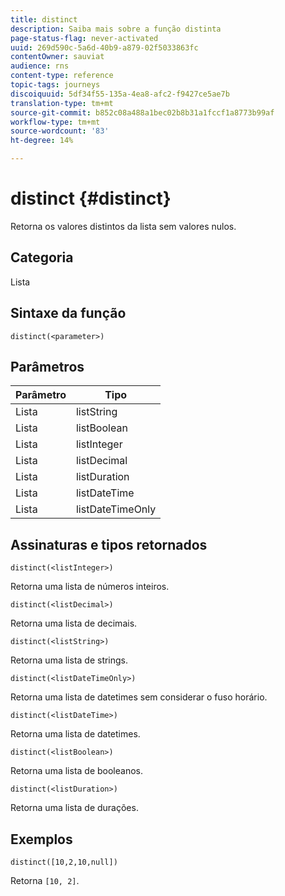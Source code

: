 ```yaml
---
title: distinct
description: Saiba mais sobre a função distinta
page-status-flag: never-activated
uuid: 269d590c-5a6d-40b9-a879-02f5033863fc
contentOwner: sauviat
audience: rns
content-type: reference
topic-tags: journeys
discoiquuid: 5df34f55-135a-4ea8-afc2-f9427ce5ae7b
translation-type: tm+mt
source-git-commit: b852c08a488a1bec02b8b31a1fccf1a8773b99af
workflow-type: tm+mt
source-wordcount: '83'
ht-degree: 14%

---
```



# distinct {#distinct}

Retorna os valores distintos da lista sem valores nulos.

## Categoria

Lista

## Sintaxe da função

`distinct(<parameter>)`

## Parâmetros

| Parâmetro | Tipo |
|-----------|------------------|
| Lista | listString |
| Lista | listBoolean |
| Lista | listInteger |
| Lista | listDecimal |
| Lista | listDuration |
| Lista | listDateTime |
| Lista | listDateTimeOnly |

## Assinaturas e tipos retornados

`distinct(<listInteger>)`

Retorna uma lista de números inteiros.

`distinct(<listDecimal>)`

Retorna uma lista de decimais.

`distinct(<listString>)`

Retorna uma lista de strings.

`distinct(<listDateTimeOnly>)`

Retorna uma lista de datetimes sem considerar o fuso horário.

`distinct(<listDateTime>)`

Retorna uma lista de datetimes.

`distinct(<listBoolean>)`

Retorna uma lista de booleanos.

`distinct(<listDuration>)`

Retorna uma lista de durações.

## Exemplos

`distinct([10,2,10,null])`

Retorna `[10, 2]`.
